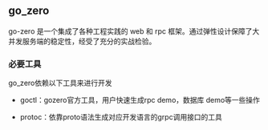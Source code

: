 ## go_zero

go-zero 是一个集成了各种工程实践的 web 和 rpc 框架。通过弹性设计保障了大并发服务端的稳定性，经受了充分的实战检验。

### 必要工具

go_zero依赖以下工具来进行开发

* goctl：gozero官方工具，用户快速生成rpc demo，数据库 demo等一些操作

* protoc：依靠proto语法生成对应开发语言的grpc调用接口的工具


